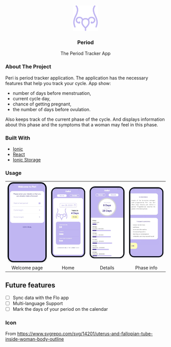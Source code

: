 <!-- PROJECT LOGO -->
<br />
<p align="center">
  <a href="https://github.com/othneildrew/Best-README-Template">
    <img src="./public/assets/icon/icon.svg" alt="Logo" width="80" height="80">
  </a>
  <h3 align="center">Period</h3>

  <p align="center">
    The Period Tracker App
  </p>
</p>

<!-- ABOUT THE PROJECT -->
### About The Project

Peri is period tracker application. The application has the necessary features that help you track your cycle. App show:
- number of days before menstruation,
-  current cycle day,
- chance of getting pregnant,
- the number of days before ovulation.

Also keeps track of the current phase of the cycle. And displays information about this phase and the symptoms that a woman may feel in this phase.

### Built With
* [Ionic](https://ionicframework.com/)
* [React](https://reactjs.org/)
* [Ionic Storage](https://github.com/ionic-team/ionic-storage)

<!-- USAGE EXAMPLES -->
### Usage

<table>
  <tr>
    <td><img width="300" src="./demonstration/welcome.jpg" alt="Welcome"></td>
    <td><img width="300" src="./demonstration/home.jpg" alt="Home"></td>
    <td><img width="300" src="./demonstration/details.jpg" alt="Details"></td>
    <td><img width="300" src="./demonstration/info.jpg" alt="Info"></td>
  </tr>
  <tr>
    <td align="center">Welcome page</td>
    <td align="center">Home</td>
    <td align="center">Details</td>
    <td align="center">Phase info</td>
  </tr> 
 </table>

 <!-- FUTURE FEATURES -->
## Future features

- [ ] Sync data with the Flo app
- [ ] Multi-language Support
- [ ] Mark the days of your period on the calendar

 <!-- ICON -->
### Icon
From https://www.svgrepo.com/svg/14201/uterus-and-fallopian-tube-inside-woman-body-outline






